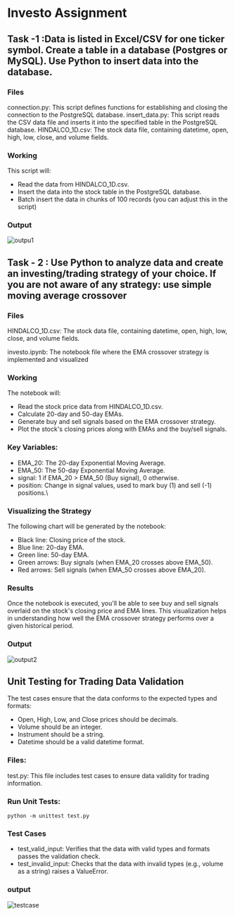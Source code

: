 # Investo Assignment 
## Task -1 :Data is listed in Excel/CSV   for one ticker symbol. Create a table in a database (Postgres or MySQL). Use Python to insert data into the database. 
###  Files
connection.py: This script defines functions for establishing and closing the connection to the PostgreSQL database.
insert_data.py: This script reads the CSV data file and inserts it into the specified table in the PostgreSQL database.
HINDALCO_1D.csv: The stock data file, containing datetime, open, high, low, close, and volume fields.
### Working 
This script will:

- Read the data from HINDALCO_1D.csv.
- Insert the data into the stock table in the PostgreSQL database.
- Batch insert the data in chunks of 100 records (you can adjust this in the script)
### Output 
![outpu1](https://github.com/user-attachments/assets/f0cb1c9f-3eaa-48c1-a8d1-d12289e659c2)

## Task - 2 : Use Python to analyze data and create an investing/trading strategy of your choice. If you are not aware of any strategy: use simple moving average crossover

### Files
HINDALCO_1D.csv: The stock data file, containing datetime, open, high, low, close, and volume fields.

investo.ipynb: The notebook file where the EMA crossover strategy is implemented and visualized

### Working 
The notebook will:

- Read the stock price data from HINDALCO_1D.csv.
- Calculate 20-day and 50-day EMAs.
- Generate buy and sell signals based on the EMA crossover strategy.
- Plot the stock's closing prices along with EMAs and the buy/sell signals.
### Key Variables:
- EMA_20: The 20-day Exponential Moving Average.
- EMA_50: The 50-day Exponential Moving Average.
- signal: 1 if EMA_20 > EMA_50 (Buy signal), 0 otherwise.
- position: Change in signal values, used to mark buy (1) and sell (-1) positions.\

### Visualizing the Strategy
The following chart will be generated by the notebook:

- Black line: Closing price of the stock.
- Blue line: 20-day EMA.
- Green line: 50-day EMA.
- Green arrows: Buy signals (when EMA_20 crosses above EMA_50).
- Red arrows: Sell signals (when EMA_50 crosses above EMA_20).
### Results
Once the notebook is executed, you'll be able to see buy and sell signals overlaid on the stock's closing price and EMA lines. This visualization helps in understanding how well the EMA crossover strategy performs over a given historical period.
### Output 
![output2](https://github.com/user-attachments/assets/c51d3b8e-606a-4580-98b3-99e4b15a9ebf)


## Unit Testing for Trading Data Validation

The test cases ensure that the data conforms to the expected types and formats:

- Open, High, Low, and Close prices should be decimals.
- Volume should be an integer.
- Instrument should be a string.
- Datetime should be a valid datetime format.

### Files:
test.py: This file includes test cases to ensure data validity for trading information.

### Run Unit Tests:
```
python -m unittest test.py
```
### Test Cases
- test_valid_input: Verifies that the data with valid types and formats passes the validation check.
- test_invalid_input: Checks that the data with invalid types (e.g., volume as a string) raises a ValueError.

### output 
![testcase](https://github.com/user-attachments/assets/dc627ccc-ae48-48ce-8c57-6086a32a1141)
